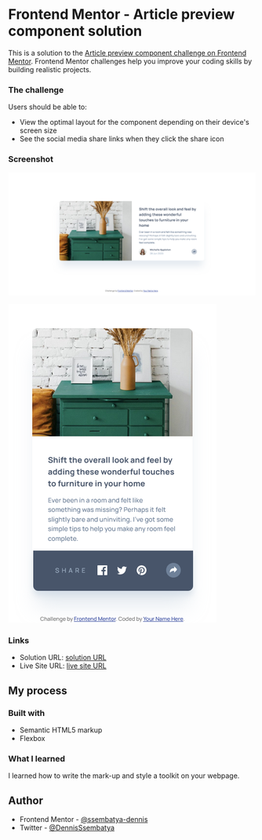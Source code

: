 # Frontend Mentor - Article preview component solution

This is a solution to the [Article preview component challenge on Frontend Mentor](https://www.frontendmentor.io/challenges/article-preview-component-dYBN_pYFT). Frontend Mentor challenges help you improve your coding skills by building realistic projects.

### The challenge

Users should be able to:

- View the optimal layout for the component depending on their device's screen size
- See the social media share links when they click the share icon

### Screenshot

![](./images/Desktop-Article-preview-component.png)

![](./images/Mobile-Article-preview-component.png)

### Links

- Solution URL: [solution URL](https://www.frontendmentor.io/solutions/responsive-article-preview-component-with-css-flexbox-s4jCqeTnne)
- Live Site URL: [live site URL](https://article-preview-component-psi-woad.vercel.app/)

## My process

### Built with

- Semantic HTML5 markup
- Flexbox

### What I learned

I learned how to write the mark-up and style a toolkit on your webpage.

## Author

- Frontend Mentor - [@ssembatya-dennis](https://www.frontendmentor.io/profile/ssembatya-dennis)
- Twitter - [@DennisSsembatya](https://twitter.com/DennisSsembatya)

